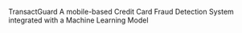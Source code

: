 TransactGuard
A mobile-based Credit Card Fraud Detection System integrated with a Machine Learning Model
